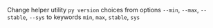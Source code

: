 Change helper utility `py version` choices from options `--min`, `--max`, `--stable`, `--sys` to keywords `min`, `max`, `stable`, `sys`
